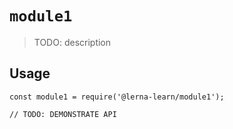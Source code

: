 # `module1`

> TODO: description

## Usage

```
const module1 = require('@lerna-learn/module1');

// TODO: DEMONSTRATE API
```
